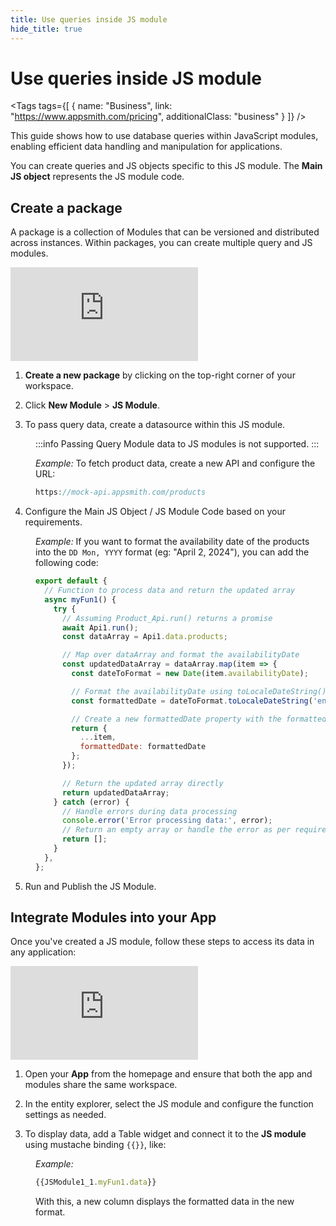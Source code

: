 ```yaml
---
title: Use queries inside JS module
hide_title: true
---
```


<!-- vale off -->

<div className="tag-wrapper">
 <h1>Use queries inside JS module</h1>

<Tags
tags={[
{ name: "Business", link: "https://www.appsmith.com/pricing", additionalClass: "business" }
]}
/>

</div>

<!-- vale on -->

This guide shows how to use database queries within JavaScript modules, enabling efficient data handling and manipulation for applications.

You can create queries and JS objects specific to this JS module. The **Main JS object** represents the JS module code.



## Create a package

A package is a collection of Modules that can be versioned and distributed across instances. Within packages, you can create multiple query and JS modules.



<div style={{ position: "relative", paddingBottom: "calc(50.520833333333336% + 41px)", height: "0", width: "100%" }}>
  <iframe src="https://demo.arcade.software/cEtKWdgXbr8zXooVxkg3?embed" frameborder="0" loading="lazy" webkitallowfullscreen mozallowfullscreen allowfullscreen style={{ position: "absolute", top: "0", left: "0", width: "100%", height: "100%", colorScheme: "light" }} title="Appsmith | Connect Data">
  </iframe>
</div>


1. **Create a new package** by clicking on the top-right corner of your workspace.

2. Click **New Module** > **JS Module**.


3. To pass query data, create a datasource within this JS module.

<dd>

:::info
Passing Query Module data to JS modules is not supported.
:::

*Example:* To fetch product data, create a new API and configure the URL:

```js
https://mock-api.appsmith.com/products
```

</dd>

4. Configure the Main JS Object / JS Module Code based on your requirements.


<dd>


*Example:*  If you want to format the availability date of the products into the `DD Mon, YYYY` format (eg: "April 2, 2024"), you can add the following code:

```js
export default {
  // Function to process data and return the updated array
  async myFun1() {
    try {
      // Assuming Product_Api.run() returns a promise
      await Api1.run();
      const dataArray = Api1.data.products;

      // Map over dataArray and format the availabilityDate
      const updatedDataArray = dataArray.map(item => {
        const dateToFormat = new Date(item.availabilityDate);

        // Format the availabilityDate using toLocaleDateString()
        const formattedDate = dateToFormat.toLocaleDateString('en-US', { day: 'numeric', month: 'long', year: 'numeric' });

        // Create a new formattedDate property with the formatted date
        return {
          ...item,
          formattedDate: formattedDate
        };
      });

      // Return the updated array directly
      return updatedDataArray;
    } catch (error) {
      // Handle errors during data processing
      console.error('Error processing data:', error);
      // Return an empty array or handle the error as per requirement
      return [];
    }
  },
};
```

</dd>

5. Run and Publish the JS Module.




## Integrate Modules into your App

Once you've created a JS module, follow these steps to access its data in any application:

<div style={{ position: "relative", paddingBottom: "calc(50.520833333333336% + 41px)", height: "0", width: "100%" }}>
  <iframe src="https://demo.arcade.software/qIaxZg11BtrJBPQBuxJm?embed" frameborder="0" loading="lazy" webkitallowfullscreen mozallowfullscreen allowfullscreen style={{ position: "absolute", top: "0", left: "0", width: "100%", height: "100%", colorScheme: "light" }} title="Appsmith | Connect Data">
  </iframe>
</div>


1. Open your **App** from the homepage and ensure that both the app and modules share the same workspace.

2. In the entity explorer, select the JS module and configure the function settings as needed.

3. To display data, add a Table widget and connect it to the **JS module** using mustache binding `{{}}`, like:


<dd>

*Example:*

```js
{{JSModule1_1.myFun1.data}}
```

With this, a new column displays the formatted data in the new format. 


</dd>
